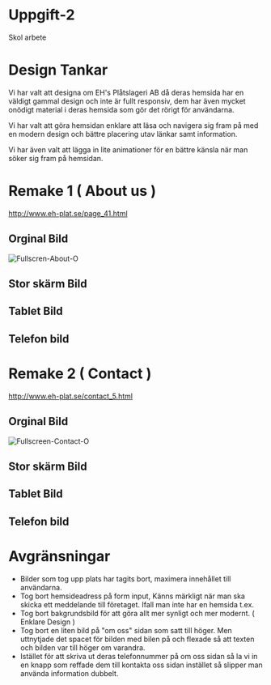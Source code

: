 # Uppgift-2
 Skol arbete


# Design Tankar
Vi har valt att designa om EH's Plåtslageri AB då deras hemsida har en väldigt gammal design och inte är fullt responsiv, dem har även mycket onödigt material i deras hemsida som gör det rörigt för användarna. 

Vi har valt att göra hemsidan enklare att läsa och navigera sig fram på med en modern design och bättre placering utav länkar samt information. 

Vi har även valt att lägga in lite animationer för en bättre känsla när man söker sig fram på hemsidan. 


 # Remake 1 ( About us )

 http://www.eh-plat.se/page_41.html

 ## Orginal Bild
![Fullscren-About-O](https://user-images.githubusercontent.com/35700990/136227285-15713cf1-aa40-4d63-86b8-36ebb3807894.png)


## Stor skärm Bild

## Tablet Bild

## Telefon bild

# Remake 2 ( Contact )

http://www.eh-plat.se/contact_5.html

## Orginal Bild
![Fullscreen-Contact-O](https://user-images.githubusercontent.com/35700990/136227254-608394c3-cee6-48cd-bcd6-184ce32d1d61.png)

## Stor skärm Bild

## Tablet Bild

## Telefon bild



# Avgränsningar

* Bilder som tog upp plats har tagits bort, maximera innehållet till användarna.
* Tog bort hemsideadress på form input, Känns märkligt när man ska skicka ett meddelande till företaget. Ifall man inte har en hemsida t.ex.
* Tog bort bakgrundsbild för att göra allt mer synligt och mer modernt. ( Enklare Design )
* Tog bort en liten bild på "om oss" sidan som satt till höger. Men uttnytjade det spacet för bilden med bilen på och flexade så att texten och bilden var till höger om varandra.
* Istället för att skriva ut deras telefonnummer på om oss sidan så la vi in en knapp som reffade dem till kontakta oss sidan instället så slipper man använda information dubbelt.
